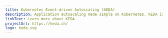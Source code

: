 ```yaml
---
title: Kubernetes Event-driven Autoscaling (KEDA)
description: Application autoscaling made simple on Kubernetes. KEDA is a Cloud Native Computing Foundation graduated project.
linkText: Learn more about KEDA
projectUrl: https://keda.sh/
logo: keda.svg
---
```

